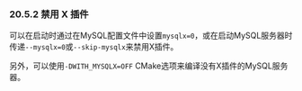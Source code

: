 ### 20.5.2 禁用 X 插件

可以在启动时通过在MySQL配置文件中设置`mysqlx=0`，或在启动MySQL服务器时传递`--mysqlx=0`或`--skip-mysqlx`来禁用X插件。

另外，可以使用`-DWITH_MYSQLX=OFF` CMake选项来编译没有X插件的MySQL服务器。